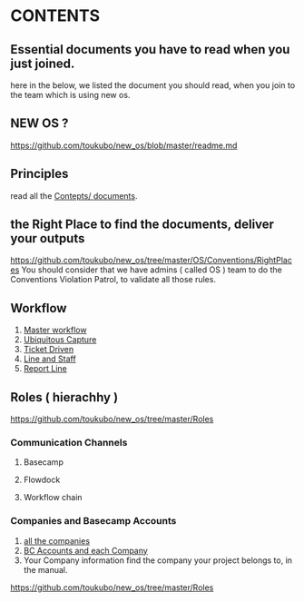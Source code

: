 # CONTENTS
## Essential documents you have to read when you just joined. 
here in the below, we listed the document you should read, when you join to the team which is using new os. 

## NEW OS ? 
https://github.com/toukubo/new_os/blob/master/readme.md
## Principles
read all the [Contepts/ documents](https://github.com/toukubo/new_os/tree/master/OS/Concepts).
## the Right Place to find the documents, deliver your outputs
https://github.com/toukubo/new_os/tree/master/OS/Conventions/RightPlaces
You should consider that we have admins ( called OS ) team to do the Conventions Violation Patrol, to validate all those rules. 
## Workflow
1. [Master workflow](https://github.com/toukubo/new_os/tree/master/Workflow)
2. [Ubiquitous Capture](https://github.com/toukubo/new_os/blob/master/Workflow/Ubiquitous%20Capture.md)
3. [Ticket Driven](https://github.com/toukubo/new_os/blob/267f2188f0717fc86b01afbfe41bf88782a54445/OS/Organizer/Ticket%20Driven.md)
4. [Line and Staff](https://github.com/toukubo/new_os/blob/master/Roles/Line%20and%20Staff.md)
5. [Report Line]()
## Roles ( hierachhy )
https://github.com/toukubo/new_os/tree/master/Roles

### Communication Channels
1. Basecamp
2. Flowdock
            


            
10. Workflow chain


### Companies and Basecamp Accounts
1. [all the companies](https://github.com/toukubo/new_os/blob/master/Companies/readme.md)
2. [BC Accounts and each Company](https://github.com/toukubo/new_os/blob/master/Companies/Basecamp_Account_Layout.md)
3. Your Company information
find the company your project belongs to, in the manual.
	
https://github.com/toukubo/new_os/tree/master/Roles
